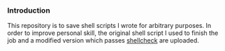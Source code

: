 ### Introduction
This repository is to save shell scripts I wrote for arbitrary purposes.
In order to improve personal skill, the original shell script I used to finish the job and a modified version which passes [shellcheck](https://github.com/koalaman/shellcheck) are uploaded.

